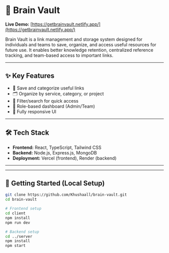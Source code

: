 # 🔗 Brain Vault

**Live Demo:** [https://getbrainvault.netlify.app/](https://getbrainvault.netlify.app/)

Brain Vault is a link management and storage system designed for individuals and teams to save, organize, and access useful resources for future use. It enables better knowledge retention, centralized reference tracking, and team-based access to important links.

---

## ✨ Key Features

- 📌 Save and categorize useful links
- 🗂️ Organize by service, category, or project
- 🔎 Filter/search for quick access
- 👥 Role-based dashboard (Admin/Team)
- 📱 Fully responsive UI

---

## 🛠 Tech Stack

- **Frontend:** React, TypeScript, Tailwind CSS
- **Backend:** Node.js, Express.js, MongoDB
- **Deployment:** Vercel (frontend), Render (backend)

---



---

## 🧪 Getting Started (Local Setup)

```bash
git clone https://github.com/Khushaall/brain-vault.git
cd brain-vault

# Frontend setup
cd client
npm install
npm run dev

# Backend setup
cd ../server
npm install
npm start
